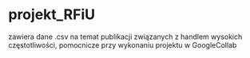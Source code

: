 # projekt_RFiU
zawiera dane .csv na temat publikacji związanych z handlem wysokich częstotliwości, pomocnicze przy wykonaniu projektu w GoogleCollab
